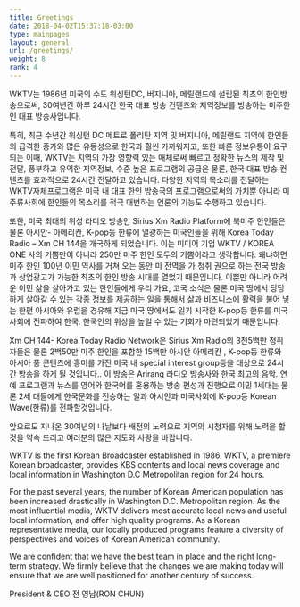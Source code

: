 ```yaml
---
title: Greetings
date: 2018-04-02T15:37:18-03:00
type: mainpages
layout: general
url: /greetings/
weight: 8
rank: 4
---
```

 WKTV는 1986년 미국의 수도 워싱턴DC, 버지니아, 메릴랜드에 설립된 최초의 한인방송으로써, 30여년간 하루 24시간 한국 대표 방송 컨텐츠와 지역정보를 방송하는 미주한인 대표 방송사입니다.

특히, 최근 수년간 워싱턴 DC 메트로 폴리탄 지역 및 버지니아, 메릴랜드 지역에 한인들의 급격한 증가와 많은 유동성으로 한국과 훨씬 가까워지고, 또한 빠른 정보유통이 요구되는 이때, WKTV는 지역의 가장 영향력 있는 매체로써 빠르고 정확한 뉴스의 제작 및 전달, 풍부하고 유익한 지역정보, 수준 높은 프로그램의 공급은 물론, 한국 대표 방송 컨텐츠를 효과적으로 24시간 전달하고 있습니다. 다양한 지역의 목소리를 전달하는 WKTV자체프로그램은 미국 내 대표 한인 방송국의 프로그램으로써의 가치뿐 아니라 미 주류사회에 한인들의 목소리를 적극 대변하는 언론의 기능도 수행하고 있습니다.

또한, 미국 최대의 위성 라디오 방송인 Sirius Xm Radio Platform에 북미주 한인들은 물론 아시안-  아메리칸, K-pop등 한류에 열광하는 미국인들을 위해 Korea Today Radio – Xm CH 144을 개국하게 되었습니다. 이는  미디어 기업 WKTV / KOREA ONE 사의 기쁨만이 아니라  250만 미주 한인 모두의 기쁨이라고 생각합니다. 왜냐하면 미주 한인 100년 이민 역사를 거쳐 오는 동안 미 전역을 가 청취 권으로 하는 전국 방송과 상업광고가 가능한 최초의 한인 방송 시대를 열었기 때문입니다. 이뿐만 아니라  어려운 이민 삶을 살아가고 있는 한인들에게 우리 가요, 고국 소식은 물론 미국 땅에서 당당하게 살아갈 수 있는 각종 정보를 제공하는 일을 통해서 삶과 비즈니스에 활력을 불어 넣는 한편 아시아와 유럽을 경유해 지금 미국 땅에서도 일기 시작한 K-pop등 한류를 미국 사회에 전파하여 한국. 한국인의 위상을 높일 수 있는 기회가 마련되었기 때문입니다.

Xm CH 144- Korea Today Radio Network은 Sirius Xm Radio의 3천5백만 청취자들은 물론 2백50만 미주 한인을 포함한 15백만 아시안  아메리칸 ,  K-pop등 한류와  아시아 풍 콘텐츠에 흥미를 가진 미국 내 special interest group등을 대상으로   24시간  방송을 하게 될 것입니다.. 이 방송은 Arirang 라디오 방송사와 한국 최고의 음악. 연예 프로그램과 뉴스를  영어와 한국어를 혼용하는 방송 편성과 진행으로 이민 1세대는 물론 2세 대들에게 한국문화를 전승하는 일과 아시안과 미국사회에 K-pop등 Korean Wave(한류)를 전파할것입니다.

앞으로도 지나온 30여년의 나날보다 배전의 노력으로 지역의 시청자를 위해 노력을 할 것을 약속 드리고 여러분의 많은 지도와 사랑을 바랍니다.

 

WKTV is the first Korean Broadcaster established in 1986.  WKTV, a premiere Korean broadcaster, provides KBS contents and local news coverage and local information in Washington D.C Metropolitan region for 24 hours.

For the past several years, the number of Korean American population has been increased drastically in Washington D.C. Metropolitan region.  As the most influential media, WKTV delivers most accurate local news and useful local information, and offer high quality programs.  As a Korean representative media, our locally produced programs feature a diversity of perspectives and voices of Korean American community.

We are confident that we have the best team in place and the right long-term strategy.  We firmly believe that the changes we are making today will ensure that we are well positioned for another century of success.

 



 President & CEO 전 영남(RON CHUN)